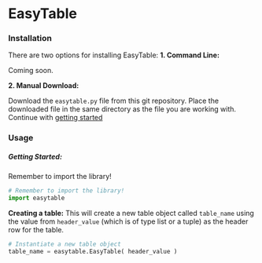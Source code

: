 # EasyTable

### Installation
There are two options for installing EasyTable:
**1. Command Line:**

Coming soon.

**2. Manual Download:**

Download the `easytable.py` file from this git repository.  Place the downloaded file in the same directory as the file you are working with.  Continue with [getting started](#Getting-Started:)

### Usage
##### Getting Started: #####
Remember to import the library!
```python
# Remember to import the library!
import easytable
```

**Creating a table:**
This will create a new table object called `table_name` using the value from `header_value` (which is of type list or a tuple) as the header row for the table.
```python
# Instantiate a new table object
table_name = easytable.EasyTable( header_value )
```
